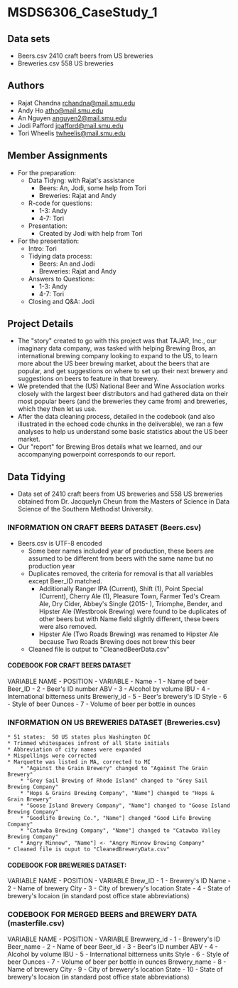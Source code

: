 # MSDS6306_CaseStudy_1

## Data sets
* Beers.csv 2410 craft beers from US breweries
* Breweries.csv 558 US breweries

## Authors
* Rajat Chandna
  rchandna@mail.smu.edu
* Andy Ho
  atho@mail.smu.edu
* An Nguyen
  anguyen2@mail.smu.edu
* Jodi Pafford
  jpafford@mail.smu.edu
* Tori Wheelis
  twheelis@mail.smu.edu

## Member Assignments
* For the preparation:
	* Data Tidyng: with Rajat's assistance
		* Beers: An, Jodi, some help from Tori
		* Breweries: Rajat and Andy
	* R-code for questions:
		* 1-3: Andy
		* 4-7: Tori
	* Presentation:
		* Created by Jodi with help from Tori
* For the presentation:
	* Intro: Tori
	* Tidying data process:
		* Beers: An and Jodi
		* Breweries: Rajat and Andy
	* Answers to Questions:
		* 1-3: Andy
		* 4-7: Tori
	* Closing and Q&A: Jodi

## Project Details
* The "story" created to go with this project was that TAJAR, Inc., our imaginary data company, was tasked with helping Brewing Bros, an international brewing company looking to expand to the US, to learn more about the US beer brewing market, about the beers that are popular, and get suggestions on where to set up their next brewery and suggestions on beers to feature in that brewery. 
* We pretended that the (US) National Beer and Wine Association works closely with the largest beer distributors and had gathered data on their most popular beers (and the breweries they came from) and breweries, which they then let us use.
* After the data cleaning process, detailed in the codebook (and also illustrated in the echoed code chunks in the deliverable), we ran a few analyses to help us understand some basic statistics about the US beer market.
* Our "report" for Brewing Bros details what we learned, and our accompanying powerpoint corresponds to our report.

## Data Tidying
* Data set of 2410 craft beers from US breweries and 558 US breweries obtained from Dr. Jacquelyn Cheun from the Masters of Science in Data Science of the Southern Methodist University.

### INFORMATION ON CRAFT BEERS DATASET (Beers.csv)
* Beers.csv is UTF-8 encoded
	* Some beer names included year of production, these beers are assumed to be different from beers with the same name but no production year
	* Duplicates removed, the criteria for removal is that all variables except Beer_ID matched.
		* Additionally Ranger IPA (Current), Shift (1), Point Special (Current), Cherry Ale (1), Pleasure Town, Farmer Ted's Cream Ale, Dry Cider, Abbey's Single (2015- ), Triomphe, Bender, and Hipster Ale (Westbrook Brewing) were found to be duplicates of other beers but with Name field slightly different, these beers were also removed.
		* Hipster Ale (Two Roads Brewing) was renamed to Hipster Ale because Two Roads Brewing does not brew this beer
	* Cleaned file is output to "CleanedBeerData.csv"

#### CODEBOOK FOR CRAFT BEERS DATASET

VARIABLE NAME 	- POSITION 	- VARIABLE 				- 
Name		- 1		- Name of beer				
Beer_ID		- 2 		- Beer's ID number
ABV		- 3		- Alcohol by volume
IBU		- 4		- International bitterness units
Breweriy_id   	- 5		- Beer's brewery's ID
Style	 	- 6		- Style of beer
Ounces	 	- 7		- Volume of beer per bottle in ounces

### INFORMATION ON US BREWERIES DATASET (Breweries.csv)
	* 51 states:  50 US states plus Washington DC
	* Trimmed whitespaces infront of all State initials
	* Abbreviation of city names were expanded
	* Mispellings were corrected
	* Marquette was listed in MA, corrected to MI
		* "Against the Grain Brewery" changed to "Against The Grain Brewery"
		* "Grey Sail Brewing of Rhode Island" changed to "Grey Sail Brewing Company"
		* "Hops & Grains Brewing Company", "Name"] changed to "Hops & Grain Brewery"
		* "Goose Island Brewery Company", "Name"] changed to "Goose Island Brewing Company"
		* "Goodlife Brewing Co.", "Name"] changed "Good Life Brewing Company"
		* "Catawba Brewing Company", "Name"] changed to "Catawba Valley Brewing Company"
		* Angry Minnow", "Name"] <- "Angry Minnow Brewing Company"
	* Cleaned file is ouput to "CleanedBreweryData.csv"

#### CODEBOOK FOR BREWERIES DATASET:

VARIABLE NAME 	- POSITION 	- VARIABLE
Brew_ID		- 1		- Brewery's ID
Name		- 2		- Name of brewery
City		- 3		- City of brewery's location
State		- 4		- State of brewery's locaion (in standard post office state abbreviations)

### CODEBOOK FOR MERGED BEERS and BREWERY DATA (masterfile.csv)

VARIABLE NAME 	- POSITION 	- VARIABLE
Brewwery_id	- 1		- Brewery's ID
Beer_name	- 2		- Name of beer
Beer_id		- 3 		- Beer's ID number
ABV		- 4		- Alcohol by volume
IBU		- 5		- International bitterness units
Style	 	- 6		- Style of beer
Ounces	 	- 7		- Volume of beer per bottle in ounces
Brewery_name	- 8		- Name of brewery
City		- 9		- City of brewery's location
State		- 10		- State of brewery's locaion (in standard post office state abbreviations)